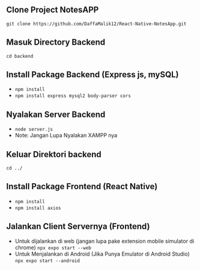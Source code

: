 ## Clone Project NotesAPP

`git clone https://github.com/DaffaMalik12/React-Native-NotesApp.git`

## Masuk Directory Backend

`cd backend`

## Install Package Backend (Express js, mySQL)

- `npm install`
- `npm install express mysql2 body-parser cors`

## Nyalakan Server Backend

- `node server.js`
- Note: Jangan Lupa Nyalakan XAMPP nya

## Keluar Direktori backend

`cd ../`

## Install Package Frontend (React Native)

- `npm install`
- `npm install axios`

## Jalankan Client Servernya (Frontend)

- Untuk dijalankan di web (jangan lupa pake extension mobile simulator di chrome) `npx expo start --web`
- Untuk Menjalankan di Android (Jika Punya Emulator di Android Studio) `npx expo start --android`
